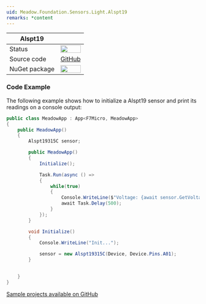 ```yaml
---
uid: Meadow.Foundation.Sensors.Light.Alspt19
remarks: *content
---
```


| Alspt19       |             |
|---------------|-------------|
| Status        | <img src="https://img.shields.io/badge/Working-brightgreen" style="width: auto; height: -webkit-fill-available;" /> | 
| Source code   | [GitHub](https://github.com/WildernessLabs/Meadow.Foundation/tree/main/Source/Meadow.Foundation.Peripherals/Sensors.Light.Alspt19315C) |
| NuGet package | <a href="https://www.nuget.org/packages/Meadow.Foundation.Sensors.Light.Alspt19/" target="_blank"><img src="https://img.shields.io/nuget/v/Meadow.Foundation.Sensors.Light.Alspt19.svg?label=Meadow.Foundation.Sensors.Light.Alspt19" style="width: auto; height: -webkit-fill-available;" /></a> |

### Code Example

The following example shows how to initialize a Alspt19 sensor and print its readings on a console output:

```csharp
public class MeadowApp : App<F7Micro, MeadowApp>
{
    public MeadowApp()
    {
        Alspt19315C sensor;

        public MeadowApp()
        {
            Initialize();

            Task.Run(async () =>
            {
                while(true)
                {
                    Console.WriteLine($"Voltage: {await sensor.GetVoltage()}");
                    await Task.Delay(500);
                }
            });
        }

        void Initialize()
        {
            Console.WriteLine("Init...");

            sensor = new Alspt19315C(Device, Device.Pins.A01);
        }

    
    }
}
```
[Sample projects available on GitHub](https://github.com/WildernessLabs/Meadow.Foundation/tree/main/Source/Meadow.Foundation.Peripherals/Sensors.Light.Alspt19315C/Samples/Sensors.Light.Alspt19315C_Sample) 